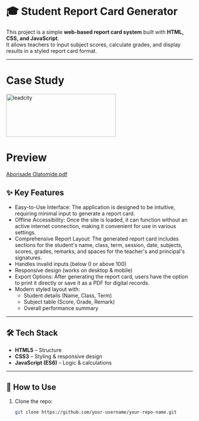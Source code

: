 # 🎓 Student Report Card Generator

This project is a simple **web-based report card system** built with **HTML, CSS, and JavaScript**.  
It allows teachers to input subject scores, calculate grades, and display results in a styled report card format.

---
# Case Study 

<img width="296" height="116" alt="leadcity" src="https://github.com/user-attachments/assets/eb5e7eae-832e-48f1-969e-2bf14de3084b" />

# Preview

[Aborisade Olatomide.pdf](https://github.com/user-attachments/files/22183299/Aborisade.Olatomide.pdf)

## ✨ Key Features
- Easy-to-Use Interface: The application is designed to be intuitive, requiring minimal input to generate a report card.
- Offline Accessibility: Once the site is loaded, it can function without an active internet connection, making it convenient for use in various settings.
- Comprehensive Report Layout: The generated report card includes sections for the student's name, class, term, session, date, subjects, scores, grades, remarks, and spaces for the  teacher's and principal's signatures.
- Handles invalid inputs (below 0 or above 100)
- Responsive design (works on desktop & mobile)
- Export Options: After generating the report card, users have the option to print it directly or save it as a PDF for digital records.
- Modern styled layout with:
  - Student details (Name, Class, Term)
  - Subject table (Score, Grade, Remark)
  - Overall performance summary
---

## 🛠️ Tech Stack
- **HTML5** – Structure  
- **CSS3** – Styling & responsive design  
- **JavaScript (ES6)** – Logic & calculations  

---

## 🚀 How to Use
1. Clone the repo:
   ```bash
   git clone https://github.com/your-username/your-repo-name.git
